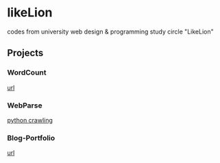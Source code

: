 # likeLion
codes from university web design & programming study circle "LikeLion"

## Projects
### WordCount
[url](https://github.com/skyil7/likeLion/tree/master/Django/1.WordCount)
### WebParse
[python crawling](https://github.com/skyil7/likeLion/tree/master/Django/2.WebParser)
### Blog-Portfolio
[url](https://github.com/skyil7/likeLion/tree/master/Django/3.Blog)

